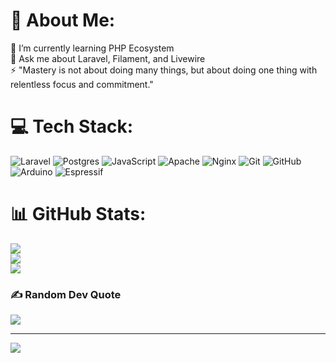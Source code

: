 # 💫 About Me:
🌱 I’m currently learning PHP Ecosystem <br>💬 Ask me about Laravel, Filament, and Livewire<br>⚡ "Mastery is not about doing many things, but about doing one thing with relentless focus and commitment."


# 💻 Tech Stack:
![Laravel](https://img.shields.io/badge/laravel-%23FF2D20.svg?style=for-the-badge&logo=laravel&logoColor=white) ![Postgres](https://img.shields.io/badge/postgres-%23316192.svg?style=for-the-badge&logo=postgresql&logoColor=white) ![JavaScript](https://img.shields.io/badge/javascript-%23323330.svg?style=for-the-badge&logo=javascript&logoColor=%23F7DF1E) ![Apache](https://img.shields.io/badge/apache-%23D42029.svg?style=for-the-badge&logo=apache&logoColor=white) ![Nginx](https://img.shields.io/badge/nginx-%23009639.svg?style=for-the-badge&logo=nginx&logoColor=white) ![Git](https://img.shields.io/badge/git-%23F05033.svg?style=for-the-badge&logo=git&logoColor=white) ![GitHub](https://img.shields.io/badge/github-%23121011.svg?style=for-the-badge&logo=github&logoColor=white) ![Arduino](https://img.shields.io/badge/-Arduino-00979D?style=for-the-badge&logo=Arduino&logoColor=white) ![Espressif](https://img.shields.io/badge/espressif-E7352C.svg?style=for-the-badge&logo=espressif&logoColor=white)
# 📊 GitHub Stats:
![](https://github-readme-stats.vercel.app/api?username=zehamless&theme=onedark&hide_border=true&include_all_commits=false&count_private=false)<br/>
![](https://github-readme-streak-stats.herokuapp.com/?user=zehamless&theme=onedark&hide_border=true)<br/>
![](https://github-readme-stats.vercel.app/api/top-langs/?username=zehamless&theme=onedark&hide_border=true&include_all_commits=false&count_private=false&layout=compact)

### ✍️ Random Dev Quote
![](https://quotes-github-readme.vercel.app/api?type=horizontal&theme=radical)

---
[![](https://visitcount.itsvg.in/api?id=zehamless&icon=0&color=0)](https://visitcount.itsvg.in)

<!-- Proudly created with GPRM ( https://gprm.itsvg.in ) -->
